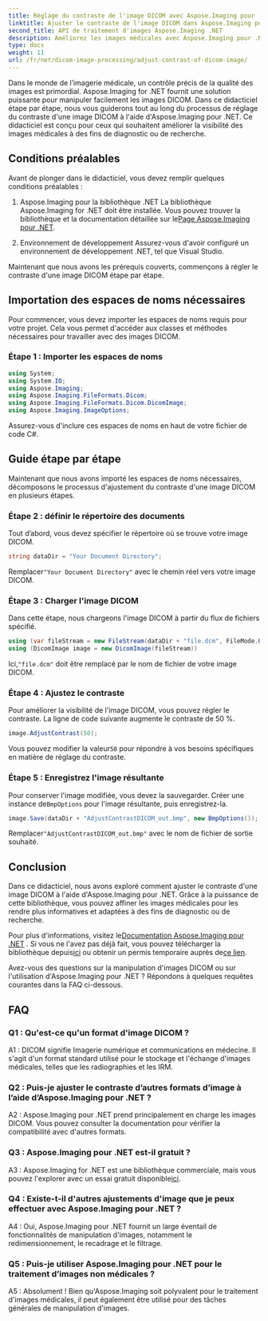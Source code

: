 ```yaml
---
title: Réglage du contraste de l'image DICOM avec Aspose.Imaging pour .NET
linktitle: Ajuster le contraste de l'image DICOM dans Aspose.Imaging pour .NET
second_title: API de traitement d'images Aspose.Imaging .NET
description: Améliorez les images médicales avec Aspose.Imaging pour .NET. Ajustez le contraste de l’image DICOM en quelques étapes simples.
type: docs
weight: 11
url: /fr/net/dicom-image-processing/adjust-contrast-of-dicom-image/
---
```

Dans le monde de l’imagerie médicale, un contrôle précis de la qualité des images est primordial. Aspose.Imaging for .NET fournit une solution puissante pour manipuler facilement les images DICOM. Dans ce didacticiel étape par étape, nous vous guiderons tout au long du processus de réglage du contraste d'une image DICOM à l'aide d'Aspose.Imaging pour .NET. Ce didacticiel est conçu pour ceux qui souhaitent améliorer la visibilité des images médicales à des fins de diagnostic ou de recherche. 

## Conditions préalables

Avant de plonger dans le didacticiel, vous devez remplir quelques conditions préalables :

1. Aspose.Imaging pour la bibliothèque .NET
 La bibliothèque Aspose.Imaging for .NET doit être installée. Vous pouvez trouver la bibliothèque et la documentation détaillée sur le[Page Aspose.Imaging pour .NET](https://reference.aspose.com/imaging/net/).

2. Environnement de développement
Assurez-vous d'avoir configuré un environnement de développement .NET, tel que Visual Studio.

Maintenant que nous avons les prérequis couverts, commençons à régler le contraste d'une image DICOM étape par étape.

## Importation des espaces de noms nécessaires

Pour commencer, vous devez importer les espaces de noms requis pour votre projet. Cela vous permet d'accéder aux classes et méthodes nécessaires pour travailler avec des images DICOM.

### Étape 1 : Importer les espaces de noms

```csharp
using System;
using System.IO;
using Aspose.Imaging;
using Aspose.Imaging.FileFormats.Dicom;
using Aspose.Imaging.FileFormats.Dicom.DicomImage;
using Aspose.Imaging.ImageOptions;
```

Assurez-vous d'inclure ces espaces de noms en haut de votre fichier de code C#.

## Guide étape par étape

Maintenant que nous avons importé les espaces de noms nécessaires, décomposons le processus d'ajustement du contraste d'une image DICOM en plusieurs étapes.

### Étape 2 : définir le répertoire des documents

Tout d’abord, vous devez spécifier le répertoire où se trouve votre image DICOM.

```csharp
string dataDir = "Your Document Directory";
```

 Remplacer`"Your Document Directory"` avec le chemin réel vers votre image DICOM.

### Étape 3 : Charger l'image DICOM

Dans cette étape, nous chargeons l'image DICOM à partir du flux de fichiers spécifié.

```csharp
using (var fileStream = new FileStream(dataDir + "file.dcm", FileMode.Open, FileAccess.Read))
using (DicomImage image = new DicomImage(fileStream))
```

 Ici,`"file.dcm"` doit être remplacé par le nom de fichier de votre image DICOM.

### Étape 4 : Ajustez le contraste

Pour améliorer la visibilité de l'image DICOM, vous pouvez régler le contraste. La ligne de code suivante augmente le contraste de 50 %.

```csharp
image.AdjustContrast(50);
```

 Vous pouvez modifier la valeur`50` pour répondre à vos besoins spécifiques en matière de réglage du contraste.

### Étape 5 : Enregistrez l'image résultante

 Pour conserver l'image modifiée, vous devez la sauvegarder. Créer une instance de`BmpOptions` pour l'image résultante, puis enregistrez-la.

```csharp
image.Save(dataDir + "AdjustContrastDICOM_out.bmp", new BmpOptions());
```

 Remplacer`"AdjustContrastDICOM_out.bmp"` avec le nom de fichier de sortie souhaité.

## Conclusion

Dans ce didacticiel, nous avons exploré comment ajuster le contraste d'une image DICOM à l'aide d'Aspose.Imaging pour .NET. Grâce à la puissance de cette bibliothèque, vous pouvez affiner les images médicales pour les rendre plus informatives et adaptées à des fins de diagnostic ou de recherche.

 Pour plus d'informations, visitez le[Documentation Aspose.Imaging pour .NET](https://reference.aspose.com/imaging/net/) . Si vous ne l'avez pas déjà fait, vous pouvez télécharger la bibliothèque depuis[ici](https://releases.aspose.com/imaging/net/) ou obtenir un permis temporaire auprès de[ce lien](https://purchase.aspose.com/temporary-license/).

Avez-vous des questions sur la manipulation d'images DICOM ou sur l'utilisation d'Aspose.Imaging pour .NET ? Répondons à quelques requêtes courantes dans la FAQ ci-dessous.

## FAQ

### Q1 : Qu'est-ce qu'un format d'image DICOM ?

A1 : DICOM signifie Imagerie numérique et communications en médecine. Il s'agit d'un format standard utilisé pour le stockage et l'échange d'images médicales, telles que les radiographies et les IRM.

### Q2 : Puis-je ajuster le contraste d’autres formats d’image à l’aide d’Aspose.Imaging pour .NET ?

A2 : Aspose.Imaging pour .NET prend principalement en charge les images DICOM. Vous pouvez consulter la documentation pour vérifier la compatibilité avec d'autres formats.

### Q3 : Aspose.Imaging pour .NET est-il gratuit ?

 A3 : Aspose.Imaging for .NET est une bibliothèque commerciale, mais vous pouvez l'explorer avec un essai gratuit disponible[ici](https://releases.aspose.com/).

### Q4 : Existe-t-il d'autres ajustements d'image que je peux effectuer avec Aspose.Imaging pour .NET ?

A4 : Oui, Aspose.Imaging pour .NET fournit un large éventail de fonctionnalités de manipulation d'images, notamment le redimensionnement, le recadrage et le filtrage.

### Q5 : Puis-je utiliser Aspose.Imaging pour .NET pour le traitement d’images non médicales ?

A5 : Absolument ! Bien qu'Aspose.Imaging soit polyvalent pour le traitement d'images médicales, il peut également être utilisé pour des tâches générales de manipulation d'images.